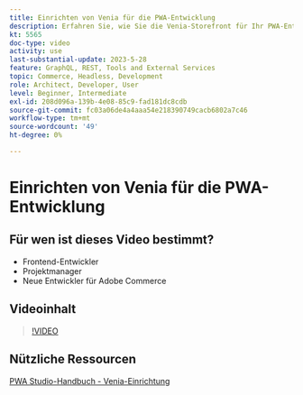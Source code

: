 ```yaml
---
title: Einrichten von Venia für die PWA-Entwicklung
description: Erfahren Sie, wie Sie die Venia-Storefront für Ihr PWA-Entwicklungsprojekt einrichten.
kt: 5565
doc-type: video
activity: use
last-substantial-update: 2023-5-28
feature: GraphQL, REST, Tools and External Services
topic: Commerce, Headless, Development
role: Architect, Developer, User
level: Beginner, Intermediate
exl-id: 208d096a-139b-4e08-85c9-fad181dc8cdb
source-git-commit: fc03a06de4a4aaa54e218390749cacb6802a7c46
workflow-type: tm+mt
source-wordcount: '49'
ht-degree: 0%

---
```


# Einrichten von Venia für die PWA-Entwicklung

## Für wen ist dieses Video bestimmt?

- Frontend-Entwickler
- Projektmanager
- Neue Entwickler für Adobe Commerce

## Videoinhalt

>[!VIDEO](https://video.tv.adobe.com/v/35785?quality=12&learn=on)

## Nützliche Ressourcen

[PWA Studio-Handbuch - Venia-Einrichtung](https://developer.adobe.com/commerce/pwa-studio/tutorials/setup-storefront/)
